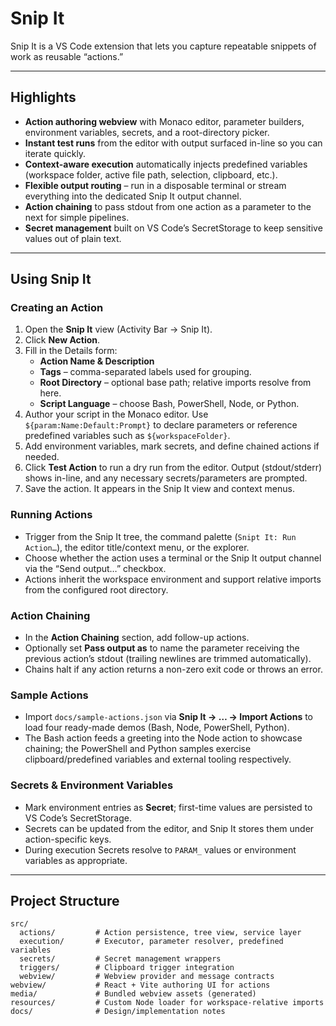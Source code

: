 # Snip It

Snip It is a VS Code extension that lets you capture repeatable snippets of work as reusable “actions.”

---

## Highlights

- **Action authoring webview** with Monaco editor, parameter builders, environment variables, secrets, and a root-directory picker.
- **Instant test runs** from the editor with output surfaced in-line so you can iterate quickly.
- **Context-aware execution** automatically injects predefined variables (workspace folder, active file path, selection, clipboard, etc.).
- **Flexible output routing** – run in a disposable terminal or stream everything into the dedicated Snip It output channel.
- **Action chaining** to pass stdout from one action as a parameter to the next for simple pipelines.
- **Secret management** built on VS Code’s SecretStorage to keep sensitive values out of plain text.

---


## Using Snip It

### Creating an Action

1. Open the **Snip It** view (Activity Bar → Snip It).
2. Click **New Action**.
3. Fill in the Details form:
   - **Action Name & Description**
   - **Tags** – comma-separated labels used for grouping.
   - **Root Directory** – optional base path; relative imports resolve from here.
   - **Script Language** – choose Bash, PowerShell, Node, or Python.
4. Author your script in the Monaco editor. Use `${param:Name:Default:Prompt}` to declare parameters or reference predefined variables such as `${workspaceFolder}`.
5. Add environment variables, mark secrets, and define chained actions if needed.
6. Click **Test Action** to run a dry run from the editor. Output (stdout/stderr) shows in-line, and any necessary secrets/parameters are prompted.
7. Save the action. It appears in the Snip It view and context menus.

### Running Actions

- Trigger from the Snip It tree, the command palette (`Snipt It: Run Action…`), the editor title/context menu, or the explorer.
- Choose whether the action uses a terminal or the Snip It output channel via the “Send output…” checkbox.
- Actions inherit the workspace environment and support relative imports from the configured root directory.

### Action Chaining

- In the **Action Chaining** section, add follow-up actions.
- Optionally set **Pass output as** to name the parameter receiving the previous action’s stdout (trailing newlines are trimmed automatically).
- Chains halt if any action returns a non-zero exit code or throws an error.

### Sample Actions

- Import `docs/sample-actions.json` via **Snip It → … → Import Actions** to load four ready-made demos (Bash, Node, PowerShell, Python).
- The Bash action feeds a greeting into the Node action to showcase chaining; the PowerShell and Python samples exercise clipboard/predefined variables and external tooling respectively.

### Secrets & Environment Variables

- Mark environment entries as **Secret**; first-time values are persisted to VS Code’s SecretStorage.
- Secrets can be updated from the editor, and Snip It stores them under action-specific keys.
- During execution Secrets resolve to `PARAM_` values or environment variables as appropriate.

---

## Project Structure

```text
src/
  actions/         # Action persistence, tree view, service layer
  execution/       # Executor, parameter resolver, predefined variables
  secrets/         # Secret management wrappers
  triggers/        # Clipboard trigger integration
  webview/         # Webview provider and message contracts
webview/           # React + Vite authoring UI for actions
media/             # Bundled webview assets (generated)
resources/         # Custom Node loader for workspace-relative imports
docs/              # Design/implementation notes
```

